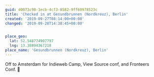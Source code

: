 ```yaml
---
guid: d0073c98-1ecb-4cf3-8582-9ff60978523c
title: 'Checked in at Gesundbrunnen (Nordkreuz), Berlin'
created: '2019-09-27T08:14:00+00:00'
changed: '2019-09-28T14:38:45+00:00'


place_geo:
  lat: 52.548774907797
  lng: 13.38894367218
place_name: 'Gesundbrunnen (Nordkreuz), Berlin'
---
```


Off to Amsterdam for Indieweb Camp, View Source conf, and Fronteers Conf. 🎉
